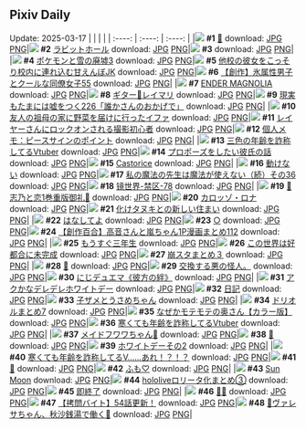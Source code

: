 ## Pixiv Daily
Update: 2025-03-17
|      |      |      |
| :----: | :----: | :----: |
|![](https://pixiv.microyu.workers.dev/c/240x480/img-master/img/2025/03/15/00/00/04/128213597_p0_master1200.jpg) **#1** [🐼](https://www.pixiv.net/artworks/128213597) download: [JPG](https://pixiv.microyu.workers.dev/img-original/img/2025/03/15/00/00/04/128213597_p0.jpg) [PNG](https://pixiv.microyu.workers.dev/img-original/img/2025/03/15/00/00/04/128213597_p0.png)|![](https://pixiv.microyu.workers.dev/c/240x480/img-master/img/2025/03/16/00/00/03/128252651_p0_master1200.jpg) **#2** [ラビットホール](https://www.pixiv.net/artworks/128252651) download: [JPG](https://pixiv.microyu.workers.dev/img-original/img/2025/03/16/00/00/03/128252651_p0.jpg) [PNG](https://pixiv.microyu.workers.dev/img-original/img/2025/03/16/00/00/03/128252651_p0.png)|![](https://s.pximg.net/common/images/limit_unviewable_s.png) **#3** [](https://www.pixiv.net/artworks/128213737) download: [JPG](https://s.pximg.net/common/images/limit_unviewable_s.png) [PNG](https://s.pximg.net/common/images/limit_unviewable_s.png)|
|![](https://pixiv.microyu.workers.dev/c/240x480/img-master/img/2025/03/16/00/29/52/128254375_p0_master1200.jpg) **#4** [ポケモンと雪の廃墟3](https://www.pixiv.net/artworks/128254375) download: [JPG](https://pixiv.microyu.workers.dev/img-original/img/2025/03/16/00/29/52/128254375_p0.jpg) [PNG](https://pixiv.microyu.workers.dev/img-original/img/2025/03/16/00/29/52/128254375_p0.png)|![](https://pixiv.microyu.workers.dev/c/240x480/img-master/img/2025/03/15/21/29/55/128246274_p0_master1200.jpg) **#5** [他校の彼女をこっそり校内に連れ込む甘えんぼJK](https://www.pixiv.net/artworks/128246274) download: [JPG](https://pixiv.microyu.workers.dev/img-original/img/2025/03/15/21/29/55/128246274_p0.jpg) [PNG](https://pixiv.microyu.workers.dev/img-original/img/2025/03/15/21/29/55/128246274_p0.png)|![](https://pixiv.microyu.workers.dev/c/240x480/img-master/img/2025/03/16/00/05/38/128253323_p0_master1200.jpg) **#6** [【創作】氷属性男子とクールな同僚女子55](https://www.pixiv.net/artworks/128253323) download: [JPG](https://pixiv.microyu.workers.dev/img-original/img/2025/03/16/00/05/38/128253323_p0.jpg) [PNG](https://pixiv.microyu.workers.dev/img-original/img/2025/03/16/00/05/38/128253323_p0.png)|
|![](https://pixiv.microyu.workers.dev/c/240x480/img-master/img/2025/03/15/00/12/25/128214485_p0_master1200.jpg) **#7** [ENDER MAGNOLIA](https://www.pixiv.net/artworks/128214485) download: [JPG](https://pixiv.microyu.workers.dev/img-original/img/2025/03/15/00/12/25/128214485_p0.jpg) [PNG](https://pixiv.microyu.workers.dev/img-original/img/2025/03/15/00/12/25/128214485_p0.png)|![](https://pixiv.microyu.workers.dev/c/240x480/img-master/img/2025/03/15/00/00/09/128213639_p0_master1200.jpg) **#8** [ギター🎸レイマリ](https://www.pixiv.net/artworks/128213639) download: [JPG](https://pixiv.microyu.workers.dev/img-original/img/2025/03/15/00/00/09/128213639_p0.jpg) [PNG](https://pixiv.microyu.workers.dev/img-original/img/2025/03/15/00/00/09/128213639_p0.png)|![](https://pixiv.microyu.workers.dev/c/240x480/img-master/img/2025/03/16/18/00/08/128278655_p0_master1200.jpg) **#9** [現実もたまには嘘をつく226「誰かさんのおかげで」](https://www.pixiv.net/artworks/128278655) download: [JPG](https://pixiv.microyu.workers.dev/img-original/img/2025/03/16/18/00/08/128278655_p0.jpg) [PNG](https://pixiv.microyu.workers.dev/img-original/img/2025/03/16/18/00/08/128278655_p0.png)|
|![](https://pixiv.microyu.workers.dev/c/240x480/img-master/img/2025/03/15/01/48/12/128218030_p0_master1200.jpg) **#10** [友人の祖母の家に野菜を届けに行ったイファ](https://www.pixiv.net/artworks/128218030) download: [JPG](https://pixiv.microyu.workers.dev/img-original/img/2025/03/15/01/48/12/128218030_p0.jpg) [PNG](https://pixiv.microyu.workers.dev/img-original/img/2025/03/15/01/48/12/128218030_p0.png)|![](https://pixiv.microyu.workers.dev/c/240x480/img-master/img/2025/03/16/21/16/50/128286476_p0_master1200.jpg) **#11** [レイヤーさんにロックオンされる撮影初心者](https://www.pixiv.net/artworks/128286476) download: [JPG](https://pixiv.microyu.workers.dev/img-original/img/2025/03/16/21/16/50/128286476_p0.jpg) [PNG](https://pixiv.microyu.workers.dev/img-original/img/2025/03/16/21/16/50/128286476_p0.png)|![](https://pixiv.microyu.workers.dev/c/240x480/img-master/img/2025/03/15/06/00/07/128222046_p0_master1200.jpg) **#12** [個人メモ：ピースサインのポイント](https://www.pixiv.net/artworks/128222046) download: [JPG](https://pixiv.microyu.workers.dev/img-original/img/2025/03/15/06/00/07/128222046_p0.jpg) [PNG](https://pixiv.microyu.workers.dev/img-original/img/2025/03/15/06/00/07/128222046_p0.png)|
|![](https://pixiv.microyu.workers.dev/c/240x480/img-master/img/2025/03/15/21/05/03/128245289_p0_master1200.jpg) **#13** [三色の年齢を詐称してるVtuber](https://www.pixiv.net/artworks/128245289) download: [JPG](https://pixiv.microyu.workers.dev/img-original/img/2025/03/15/21/05/03/128245289_p0.jpg) [PNG](https://pixiv.microyu.workers.dev/img-original/img/2025/03/15/21/05/03/128245289_p0.png)|![](https://pixiv.microyu.workers.dev/c/240x480/img-master/img/2025/03/15/01/10/37/128216939_p0_master1200.jpg) **#14** [プロポーズをしたい彼氏の話](https://www.pixiv.net/artworks/128216939) download: [JPG](https://pixiv.microyu.workers.dev/img-original/img/2025/03/15/01/10/37/128216939_p0.jpg) [PNG](https://pixiv.microyu.workers.dev/img-original/img/2025/03/15/01/10/37/128216939_p0.png)|![](https://pixiv.microyu.workers.dev/c/240x480/img-master/img/2025/03/16/01/13/11/128255980_p0_master1200.jpg) **#15** [Castorice](https://www.pixiv.net/artworks/128255980) download: [JPG](https://pixiv.microyu.workers.dev/img-original/img/2025/03/16/01/13/11/128255980_p0.jpg) [PNG](https://pixiv.microyu.workers.dev/img-original/img/2025/03/16/01/13/11/128255980_p0.png)|
|![](https://pixiv.microyu.workers.dev/c/240x480/img-master/img/2025/03/15/00/02/11/128214000_p0_master1200.jpg) **#16** [動けない](https://www.pixiv.net/artworks/128214000) download: [JPG](https://pixiv.microyu.workers.dev/img-original/img/2025/03/15/00/02/11/128214000_p0.jpg) [PNG](https://pixiv.microyu.workers.dev/img-original/img/2025/03/15/00/02/11/128214000_p0.png)|![](https://pixiv.microyu.workers.dev/c/240x480/img-master/img/2025/03/15/00/03/16/128214102_p0_master1200.jpg) **#17** [私の魔法の先生は魔法が使えない（続）その36](https://www.pixiv.net/artworks/128214102) download: [JPG](https://pixiv.microyu.workers.dev/img-original/img/2025/03/15/00/03/16/128214102_p0.jpg) [PNG](https://pixiv.microyu.workers.dev/img-original/img/2025/03/15/00/03/16/128214102_p0.png)|![](https://pixiv.microyu.workers.dev/c/240x480/img-master/img/2025/03/15/00/00/04/128213599_p0_master1200.jpg) **#18** [镜世界-禁区-78](https://www.pixiv.net/artworks/128213599) download: [JPG](https://pixiv.microyu.workers.dev/img-original/img/2025/03/15/00/00/04/128213599_p0.jpg) [PNG](https://pixiv.microyu.workers.dev/img-original/img/2025/03/15/00/00/04/128213599_p0.png)|
|![](https://pixiv.microyu.workers.dev/c/240x480/img-master/img/2025/03/16/00/10/17/128253555_p0_master1200.jpg) **#19** [🩵志乃と恋1巻重版御礼🩷](https://www.pixiv.net/artworks/128253555) download: [JPG](https://pixiv.microyu.workers.dev/img-original/img/2025/03/16/00/10/17/128253555_p0.jpg) [PNG](https://pixiv.microyu.workers.dev/img-original/img/2025/03/16/00/10/17/128253555_p0.png)|![](https://pixiv.microyu.workers.dev/c/240x480/img-master/img/2025/03/15/00/00/20/128213730_p0_master1200.jpg) **#20** [カロッゾ・ロナ](https://www.pixiv.net/artworks/128213730) download: [JPG](https://pixiv.microyu.workers.dev/img-original/img/2025/03/15/00/00/20/128213730_p0.jpg) [PNG](https://pixiv.microyu.workers.dev/img-original/img/2025/03/15/00/00/20/128213730_p0.png)|![](https://pixiv.microyu.workers.dev/c/240x480/img-master/img/2025/03/16/11/02/17/128253083_p0_master1200.jpg) **#21** [化けタヌキとの新しい住まい](https://www.pixiv.net/artworks/128253083) download: [JPG](https://pixiv.microyu.workers.dev/img-original/img/2025/03/16/11/02/17/128253083_p0.jpg) [PNG](https://pixiv.microyu.workers.dev/img-original/img/2025/03/16/11/02/17/128253083_p0.png)|
|![](https://pixiv.microyu.workers.dev/c/240x480/img-master/img/2025/03/16/00/00/12/128252707_p0_master1200.jpg) **#22** [はなしてよ](https://www.pixiv.net/artworks/128252707) download: [JPG](https://pixiv.microyu.workers.dev/img-original/img/2025/03/16/00/00/12/128252707_p0.jpg) [PNG](https://pixiv.microyu.workers.dev/img-original/img/2025/03/16/00/00/12/128252707_p0.png)|![](https://pixiv.microyu.workers.dev/c/240x480/img-master/img/2025/03/16/00/00/27/128252801_p0_master1200.jpg) **#23** [○](https://www.pixiv.net/artworks/128252801) download: [JPG](https://pixiv.microyu.workers.dev/img-original/img/2025/03/16/00/00/27/128252801_p0.jpg) [PNG](https://pixiv.microyu.workers.dev/img-original/img/2025/03/16/00/00/27/128252801_p0.png)|![](https://pixiv.microyu.workers.dev/c/240x480/img-master/img/2025/03/15/00/02/40/128214044_p0_master1200.jpg) **#24** [【創作百合】高音さんと嵐ちゃん1P漫画まとめ112](https://www.pixiv.net/artworks/128214044) download: [JPG](https://pixiv.microyu.workers.dev/img-original/img/2025/03/15/00/02/40/128214044_p0.jpg) [PNG](https://pixiv.microyu.workers.dev/img-original/img/2025/03/15/00/02/40/128214044_p0.png)|
|![](https://pixiv.microyu.workers.dev/c/240x480/img-master/img/2025/03/15/00/00/30/128213790_p0_master1200.jpg) **#25** [もうすぐ三年生](https://www.pixiv.net/artworks/128213790) download: [JPG](https://pixiv.microyu.workers.dev/img-original/img/2025/03/15/00/00/30/128213790_p0.jpg) [PNG](https://pixiv.microyu.workers.dev/img-original/img/2025/03/15/00/00/30/128213790_p0.png)|![](https://pixiv.microyu.workers.dev/c/240x480/img-master/img/2025/03/15/22/29/26/128248812_p0_master1200.jpg) **#26** [この世界は好都合に未完成](https://www.pixiv.net/artworks/128248812) download: [JPG](https://pixiv.microyu.workers.dev/img-original/img/2025/03/15/22/29/26/128248812_p0.jpg) [PNG](https://pixiv.microyu.workers.dev/img-original/img/2025/03/15/22/29/26/128248812_p0.png)|![](https://pixiv.microyu.workers.dev/c/240x480/img-master/img/2025/03/15/21/48/39/128247076_p0_master1200.jpg) **#27** [崩スタまとめ３](https://www.pixiv.net/artworks/128247076) download: [JPG](https://pixiv.microyu.workers.dev/img-original/img/2025/03/15/21/48/39/128247076_p0.jpg) [PNG](https://pixiv.microyu.workers.dev/img-original/img/2025/03/15/21/48/39/128247076_p0.png)|
|![](https://pixiv.microyu.workers.dev/c/240x480/img-master/img/2025/03/16/01/23/10/128256270_p0_master1200.jpg) **#28** [🌟](https://www.pixiv.net/artworks/128256270) download: [JPG](https://pixiv.microyu.workers.dev/img-original/img/2025/03/16/01/23/10/128256270_p0.jpg) [PNG](https://pixiv.microyu.workers.dev/img-original/img/2025/03/16/01/23/10/128256270_p0.png)|![](https://pixiv.microyu.workers.dev/c/240x480/img-master/img/2025/03/15/21/11/13/128240276_p0_master1200.jpg) **#29** [交換する悪の怪人。](https://www.pixiv.net/artworks/128240276) download: [JPG](https://pixiv.microyu.workers.dev/img-original/img/2025/03/15/21/11/13/128240276_p0.jpg) [PNG](https://pixiv.microyu.workers.dev/img-original/img/2025/03/15/21/11/13/128240276_p0.png)|![](https://pixiv.microyu.workers.dev/c/240x480/img-master/img/2025/03/16/00/00/21/128252763_p0_master1200.jpg) **#30** [にじデュエマ《彼方の絆》](https://www.pixiv.net/artworks/128252763) download: [JPG](https://pixiv.microyu.workers.dev/img-original/img/2025/03/16/00/00/21/128252763_p0.jpg) [PNG](https://pixiv.microyu.workers.dev/img-original/img/2025/03/16/00/00/21/128252763_p0.png)|
|![](https://pixiv.microyu.workers.dev/c/240x480/img-master/img/2025/03/16/00/13/12/128253692_p0_master1200.jpg) **#31** [アクかなデレデレホワイトデー](https://www.pixiv.net/artworks/128253692) download: [JPG](https://pixiv.microyu.workers.dev/img-original/img/2025/03/16/00/13/12/128253692_p0.jpg) [PNG](https://pixiv.microyu.workers.dev/img-original/img/2025/03/16/00/13/12/128253692_p0.png)|![](https://pixiv.microyu.workers.dev/c/240x480/img-master/img/2025/03/15/16/04/06/128235062_p0_master1200.jpg) **#32** [日記](https://www.pixiv.net/artworks/128235062) download: [JPG](https://pixiv.microyu.workers.dev/img-original/img/2025/03/15/16/04/06/128235062_p0.jpg) [PNG](https://pixiv.microyu.workers.dev/img-original/img/2025/03/15/16/04/06/128235062_p0.png)|![](https://pixiv.microyu.workers.dev/c/240x480/img-master/img/2025/03/16/02/18/45/128257833_p0_master1200.jpg) **#33** [子ザメとうさめちゃん](https://www.pixiv.net/artworks/128257833) download: [JPG](https://pixiv.microyu.workers.dev/img-original/img/2025/03/16/02/18/45/128257833_p0.jpg) [PNG](https://pixiv.microyu.workers.dev/img-original/img/2025/03/16/02/18/45/128257833_p0.png)|
|![](https://pixiv.microyu.workers.dev/c/240x480/img-master/img/2025/03/15/22/28/23/128248764_p0_master1200.jpg) **#34** [ドリオルまとめ7](https://www.pixiv.net/artworks/128248764) download: [JPG](https://pixiv.microyu.workers.dev/img-original/img/2025/03/15/22/28/23/128248764_p0.jpg) [PNG](https://pixiv.microyu.workers.dev/img-original/img/2025/03/15/22/28/23/128248764_p0.png)|![](https://pixiv.microyu.workers.dev/c/240x480/img-master/img/2025/03/15/00/04/40/128214206_p0_master1200.jpg) **#35** [なぜかモテモテの奥さん【カラー版】](https://www.pixiv.net/artworks/128214206) download: [JPG](https://pixiv.microyu.workers.dev/img-original/img/2025/03/15/00/04/40/128214206_p0.jpg) [PNG](https://pixiv.microyu.workers.dev/img-original/img/2025/03/15/00/04/40/128214206_p0.png)|![](https://pixiv.microyu.workers.dev/c/240x480/img-master/img/2025/03/16/21/10/46/128286244_p0_master1200.jpg) **#36** [寒くても年齢を詐称してるVtuber](https://www.pixiv.net/artworks/128286244) download: [JPG](https://pixiv.microyu.workers.dev/img-original/img/2025/03/16/21/10/46/128286244_p0.jpg) [PNG](https://pixiv.microyu.workers.dev/img-original/img/2025/03/16/21/10/46/128286244_p0.png)|
|![](https://pixiv.microyu.workers.dev/c/240x480/img-master/img/2025/03/15/18/00/02/128238283_p0_master1200.jpg) **#37** [メイドフワワちゃん🩵](https://www.pixiv.net/artworks/128238283) download: [JPG](https://pixiv.microyu.workers.dev/img-original/img/2025/03/15/18/00/02/128238283_p0.jpg) [PNG](https://pixiv.microyu.workers.dev/img-original/img/2025/03/15/18/00/02/128238283_p0.png)|![](https://pixiv.microyu.workers.dev/c/240x480/img-master/img/2025/03/16/00/00/20/128252757_p0_master1200.jpg) **#38** [🌸](https://www.pixiv.net/artworks/128252757) download: [JPG](https://pixiv.microyu.workers.dev/img-original/img/2025/03/16/00/00/20/128252757_p0.jpg) [PNG](https://pixiv.microyu.workers.dev/img-original/img/2025/03/16/00/00/20/128252757_p0.png)|![](https://pixiv.microyu.workers.dev/c/240x480/img-master/img/2025/03/15/21/51/12/128247171_p0_master1200.jpg) **#39** [ホワイトデーその2](https://www.pixiv.net/artworks/128247171) download: [JPG](https://pixiv.microyu.workers.dev/img-original/img/2025/03/15/21/51/12/128247171_p0.jpg) [PNG](https://pixiv.microyu.workers.dev/img-original/img/2025/03/15/21/51/12/128247171_p0.png)|
|![](https://pixiv.microyu.workers.dev/c/240x480/img-master/img/2025/03/16/23/03/55/128291531_p0_master1200.jpg) **#40** [寒くても年齢を詐称してるV……あれ！？！？](https://www.pixiv.net/artworks/128291531) download: [JPG](https://pixiv.microyu.workers.dev/img-original/img/2025/03/16/23/03/55/128291531_p0.jpg) [PNG](https://pixiv.microyu.workers.dev/img-original/img/2025/03/16/23/03/55/128291531_p0.png)|![](https://pixiv.microyu.workers.dev/c/240x480/img-master/img/2025/03/16/00/12/03/128253639_p0_master1200.jpg) **#41** [🥞](https://www.pixiv.net/artworks/128253639) download: [JPG](https://pixiv.microyu.workers.dev/img-original/img/2025/03/16/00/12/03/128253639_p0.jpg) [PNG](https://pixiv.microyu.workers.dev/img-original/img/2025/03/16/00/12/03/128253639_p0.png)|![](https://pixiv.microyu.workers.dev/c/240x480/img-master/img/2025/03/15/00/28/14/128215327_p0_master1200.jpg) **#42** [ふも♡](https://www.pixiv.net/artworks/128215327) download: [JPG](https://pixiv.microyu.workers.dev/img-original/img/2025/03/15/00/28/14/128215327_p0.jpg) [PNG](https://pixiv.microyu.workers.dev/img-original/img/2025/03/15/00/28/14/128215327_p0.png)|
|![](https://pixiv.microyu.workers.dev/c/240x480/img-master/img/2025/03/15/18/08/59/128238814_p0_master1200.jpg) **#43** [Sun Moon](https://www.pixiv.net/artworks/128238814) download: [JPG](https://pixiv.microyu.workers.dev/img-original/img/2025/03/15/18/08/59/128238814_p0.jpg) [PNG](https://pixiv.microyu.workers.dev/img-original/img/2025/03/15/18/08/59/128238814_p0.png)|![](https://pixiv.microyu.workers.dev/c/240x480/img-master/img/2025/03/16/00/04/36/128253251_p0_master1200.jpg) **#44** [hololiveロリータ化まとめ③](https://www.pixiv.net/artworks/128253251) download: [JPG](https://pixiv.microyu.workers.dev/img-original/img/2025/03/16/00/04/36/128253251_p0.jpg) [PNG](https://pixiv.microyu.workers.dev/img-original/img/2025/03/16/00/04/36/128253251_p0.png)|![](https://pixiv.microyu.workers.dev/c/240x480/img-master/img/2025/03/16/00/00/42/128252861_p0_master1200.jpg) **#45** [即終了](https://www.pixiv.net/artworks/128252861) download: [JPG](https://pixiv.microyu.workers.dev/img-original/img/2025/03/16/00/00/42/128252861_p0.jpg) [PNG](https://pixiv.microyu.workers.dev/img-original/img/2025/03/16/00/00/42/128252861_p0.png)|
|![](https://pixiv.microyu.workers.dev/c/240x480/img-master/img/2025/03/15/04/25/11/128220829_p0_master1200.jpg) **#46** [🤍🤍](https://www.pixiv.net/artworks/128220829) download: [JPG](https://pixiv.microyu.workers.dev/img-original/img/2025/03/15/04/25/11/128220829_p0.jpg) [PNG](https://pixiv.microyu.workers.dev/img-original/img/2025/03/15/04/25/11/128220829_p0.png)|![](https://pixiv.microyu.workers.dev/c/240x480/img-master/img/2025/03/16/12/00/11/128268263_p0_master1200.jpg) **#47** [【拷問バイト】54話更新！](https://www.pixiv.net/artworks/128268263) download: [JPG](https://pixiv.microyu.workers.dev/img-original/img/2025/03/16/12/00/11/128268263_p0.jpg) [PNG](https://pixiv.microyu.workers.dev/img-original/img/2025/03/16/12/00/11/128268263_p0.png)|![](https://pixiv.microyu.workers.dev/c/240x480/img-master/img/2025/03/15/00/00/35/128213816_p0_master1200.jpg) **#48** [🐄ヴァレサちゃん、秋沙銭湯で働く💜](https://www.pixiv.net/artworks/128213816) download: [JPG](https://pixiv.microyu.workers.dev/img-original/img/2025/03/15/00/00/35/128213816_p0.jpg) [PNG](https://pixiv.microyu.workers.dev/img-original/img/2025/03/15/00/00/35/128213816_p0.png)|
